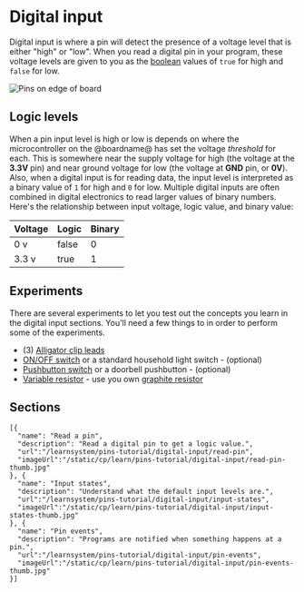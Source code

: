 # Digital input

Digital input is where a pin will detect the presence of a voltage level that is either "high" or "low". When you read a digital pin in your program, these voltage levels are given to you as the [boolean](/types/boolean) values of ``true`` for high and ``false`` for low.

![Pins on edge of board](/static/cp/learn/pins-tutorial/digital-input/digital-input-header.jpg)

## Logic levels

When a pin input level is high or low is depends on where the microcontroller on the @boardname@ has set the voltage _threshold_ for each. This is somewhere near the supply voltage for high (the voltage at the **3.3V** pin) and near ground voltage for low (the voltage at **GND** pin, or **0V**). Also, when a digital input is for reading data, the input level is interpreted as a binary value of `1` for high and `0` for low. Multiple digital inputs are often combined in digital electronics to read larger values of binary numbers. Here's the relationship between input voltage, logic value, and binary value:

Voltage | Logic | Binary
-|-|-
0 v | false | 0
3.3 v | true | 1

## Experiments

There are several experiments to let you test out the concepts you learn in the digital input sections. You'll need a few things to in order to perform some of the experiments. 

* (3) [Alligator clip leads](https://www.adafruit.com/product/1008)
* [ON/OFF switch](https://www.adafruit.com/product/3221) or a standard household light switch - (optional)
* [Pushbutton switch](https://www.adafruit.com/product/3101) or a doorbell pushbutton - (optional)
* [Variable resistor](https://www.adafruit.com/product/562) - use you own [graphite resistor](/learnsystem/pins-tutorial/devices/make-a-resistor#input-resistor)

## Sections

```codecard
[{
  "name": "Read a pin",
  "description": "Read a digital pin to get a logic value.",
  "url":"/learnsystem/pins-tutorial/digital-input/read-pin",
  "imageUrl":"/static/cp/learn/pins-tutorial/digital-input/read-pin-thumb.jpg"
}, {
  "name": "Input states",
  "description": "Understand what the default input levels are.",
  "url":"/learnsystem/pins-tutorial/digital-input/input-states",
  "imageUrl":"/static/cp/learn/pins-tutorial/digital-input/input-states-thumb.jpg"
}, {
  "name": "Pin events",
  "description": "Programs are notified when something happens at a pin.",
  "url":"/learnsystem/pins-tutorial/digital-input/pin-events",
  "imageUrl":"/static/cp/learn/pins-tutorial/digital-input/pin-events-thumb.jpg"
}]
```
